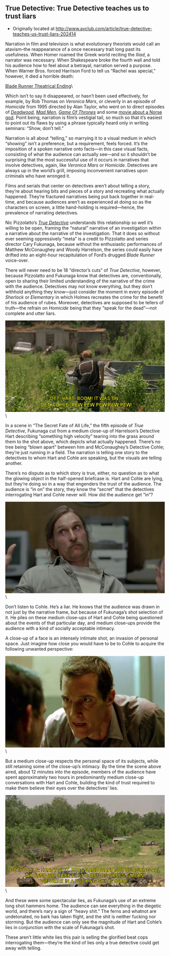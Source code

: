 ## True Detective: True Detective teaches us to trust liars

 * Originally located at http://www.avclub.com/article/true-detective-teaches-us-trust-liars-202414

Narration in film and television is what evolutionary theorists would call an atavism–the reappearance of a once necessary trait long past its usefulness. When Homer roamed the Greek world reciting the *Iliad*, a narrator was necessary. When Shakespeare broke the fourth wall and told his audience how to feel about a betrayal, narration served a purpose. When Warner Bros. forced Harrison Ford to tell us “Rachel was special,” however, it died a horrible death:

[Blade Runner Theatrical Ending](http://www.youtube.com/watch?v=BbKSr3vb32U)\

Which isn’t to say it disappeared, or hasn’t been used effectively, for example, by Rob Thomas on *Veronica Mars*, or cleverly in an episode of *Homicide* from 1995 directed by Alan Taylor, who went on to direct episodes of [*Deadwood*](/tv/deadwood/), [*Mad Men*](/tv/mad-men/), [*Game Of Thrones*](/tv/game-of-thrones-experts/) and some [movie about a Norse god](/review/emthor-the-dark-worldem-105261). Point being, narration is film’s vestigial tail, so much so that it’s easiest to point out its flaws by using a phrase typically heard only in writing seminars: “Show, don’t tell.”

Narration is all about “telling,” so marrying it to a visual medium in which “showing” isn’t a preference, but a requirement, feels forced. It’s the imposition of a spoken narrative onto facts—in this case visual facts, consisting of what the audience can actually see—and so it shouldn’t be surprising that the most successful use of it occurs in narratives that involve detectives, again, like *Veronica Mars* or *Homicide*. Detectives are always up in the world’s grill, imposing inconvenient narratives upon criminals who have wronged it.

Films and serials that center on detectives aren’t about telling a story, they’re about hearing bits and pieces of a story and recreating what actually happened. They’re fractured narratives being put back together in real-time, and because audiences aren’t as experienced at doing so as the characters on screen, a little hand-holding is required—hence, the prevalence of narrating detectives.

Nic Pizzolatto’s [*True Detective*](/tv/true-detective/) understands this relationship so well it’s willing to be open, framing the “natural” narrative of an investigation within a narrative about the narrative of the investigation. That it does so without ever seeming oppressively “meta” is a credit to Pizzolatto and series director Cary Fukunaga, because without the enthusiastic performances of Matthew McConaughey and Woody Harrelson, the series could easily have drifted into an eight-hour recapitulation of Ford’s drugged *Blade Runner* voice-over.

There will never need to be 18 “director’s cuts” of *True Detective*, however, because Pizzolatto and Fukunaga know that detectives are, conventionally, open to sharing their limited understanding of the narrative of the crime with the audience. Detectives may not know everything, but they don’t withhold anything they know—just consider the moment in every episode of *Sherlock* or *Elementary* in which Holmes recreates the crime for the benefit of his audience of rubes. Moreover, detectives are supposed to be tellers of truth—the refrain on *Homicide* being that they “speak for the dead”—not complete and utter liars.

![503738](images/tv/true-detective/503738.jpg)\

In a scene in “The Secret Fate of All Life,” the fifth episode of *True Detective*, Fukunaga cut from a medium close-up of Harrelson’s Detective Hart describing “something high velocity” tearing into the grass around them to the shot above, which depicts what actually happened. There’s no tree being “blown apart” between him and McConaughey’s Detective Cohle; they’re just running in a field. The narration is telling one story to the detectives to whom Hart and Cohle are speaking, but the visuals are telling another.

There’s no dispute as to which story is true, either, no question as to what the glowing object in the half-opened briefcase is. Hart and Cohle are lying, but they’re doing so in a way that engenders the trust of the audience. The audience is “in on” the story, they know the “secret” that the detectives interrogating Hart and Cohle never will. How did the audience get “in”?

![503739](images/tv/true-detective/503739.jpg)\

Don’t listen to Cohle. He’s a liar. He knows that the audience was drawn in not just by the narrative frame, but because of Fukunaga’s shot selection of it. He piles on these medium close-ups of Hart and Cohle being questioned about the events of that particular day, and medium close-ups provide the audience with a kind of socially acceptable intimacy.

A close-up of a face is an intensely intimate shot, an invasion of personal space. Just imagine how close you would have to be to Cohle to acquire the following unwanted perspective:

![503740](images/tv/true-detective/503740.jpg)\

But a medium close-up respects the personal space of its subjects, while still retaining some of the close-up’s intimacy. By the time the scene above aired, about 12 minutes into the episode, members of the audience have spent approximately two hours in predominantly medium close-up conversations with Hart and Cohle, building the kind of trust required to make them believe their eyes over the detectives’ lies.

![503741](images/tv/true-detective/503741.jpg)\ 

And these were some spectacular lies, as Fukunaga’s use of an extreme long shot hammers home. The audience can see everything in the diegetic world, and there’s nary a sign of “heavy shit.” The ferns and whatnot are undetonated, no bark has taken flight, and the shit is neither fucking nor storming. But the audience can only see the magnitude of Hart and Cohle’s lies in conjunction with the scale of Fukunaga’s shot.

These aren’t little white lies this pair is selling the glorified beat cops interrogating them—they’re the kind of lies only a true detective could get away with telling.
